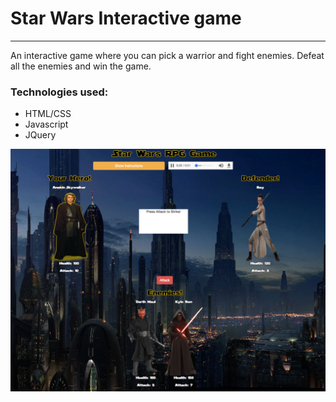 # Star Wars Interactive game
---------------------------

An interactive game where you can pick a warrior and fight enemies. Defeat all the enemies and win the game.

### Technologies used:

* HTML/CSS
* Javascript 
* JQuery


![Alt text](assets/images/github.png?raw=true "starwars")
